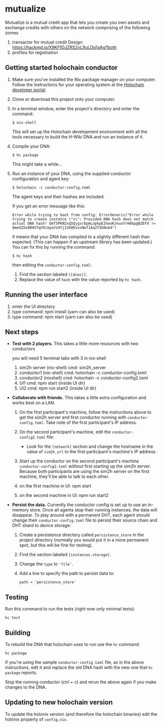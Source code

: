 # mutualize

Mutualize is a mutual credit app that lets you create you own assets and exchange credits with others on the network
comprising of the following zomes
1. transactor for mutual credit  Design: https://hackmd.io/X9KFfDJZRS2vL9uLOq1oAg?both
2. profiles for registration


## Getting started holochain conductor


1. Make sure you've installed the Nix package manager on your computer. Follow the instructions for your operating system at the [Holochain developer portal](https://developer.holochain.org/docs/install/).

2. Clone or download this project onto your computer.

3. In a terminal window, enter the project's directory and enter the command:
    ```
    $ nix-shell
    ```
    This will set up the Holochain development environment with all the tools necessary to build the H-Wiki DNA and run an instance of it.

4. Compile your DNA:
    ```
    $ hc package
    ```
    This might take a while...

5. Run an instance of your DNA, using the supplied conductor configuration and agent key:
    ```
    $ holochain -c conductor-config.toml
    ```
    The agent keys and their hashes are included.


    If you get an error message like this:

    ```
    Error while trying to boot from config: ErrorGeneric("Error while trying to create instance \"x\": Provided DNA hash does not match actual DNA hash! QmT5PKN2xq5QjgsrbpmLopkpEZnwoKJnuuYrH8bpgBZEFX != QmeXZXx8RHV7qV9cXpaYoXYj13kHEvxvNoT1Aa2T3kNs64")
    ```

    It means that your DNA has compiled to a slightly different hash than expected. (This can happen if an upstream library has been updated.) You can fix this by running the command:

    ```
    $ hc hash
    ```

    then editing the `conductor-config.toml`:

    1. Find the section labeled `[[dnas]]`.
    2. Replace the value of `hash` with the value reported by `hc hash`.

## Running the user interface

1. enter the UI directory
2. type command: npm install (yarn can also be used)
3. type command: npm start (yarn can also be used)

## Next steps

* **Test with 2 players.** This takes a little more resources with two conductors

    you will need 5 terminal tabs with 3 in nix-shell
    1. sim2h server (nix-shell) cmd: sim2h_server
    2. conductor1 (nix-shell) cmd: holochain -c conductor-config.toml
    3. conductor2 (nixshell) cmd: holochain -c conductor-config2.toml
    4. UI1 cmd: npm start (inside UI dir)
    5. UI2 cmd: npm run start2 (inside UI dir)

* **Collaborate with friends.** This takes a little extra configuration and works best on a LAN.

    1. On the first participant's machine, follow the instructions above to get the sim2h server and first conductor running with `conductor-config.toml`. Take note of the first participant's IP address.
    2. On the second participant's machine, edit the `conductor-config2.toml` file:

        - Look for the `[network]` section and change the hostname in the value of `sim2h_url` to the first participant's machine's IP address.

    3. Start up the conductor on the second participant's machine `conductor-config2.toml` _without_ first starting up the sim2h server. Because both participants are using the sim2h server on the first machine, they'll be able to talk to each other.

    4. on the first machine in UI: npm start
    5. on the second machine in UI: npm run start2 

* **Persist the data.** Currently the conductor config is set up to use an in-memory store. Once all agents stop their running instances, the data will disappear. To play around with a permanent DHT, each agent should change their `conductor-config.toml` file to persist their source chain and DHT shard to device storage:

    1. Create a persistence directory called `persistence_store` in the project directory (normally you would put it in a more permanent spot, but this will be fine for testing).

    2. Find the section labeled `[instances.storage]`.

    3. Change the `type` to `'file'`.

    4. Add a line to specify the path to persist data to:

        ```
        path = 'persistence_store'
        ```

## Testing

Run this command to run the tests (right now only minimal tests):

```
hc test
```

## Building

To rebuild the DNA that holochain uses to run use the `hc` command:

```
hc package
```

If you're using the sample `conductor-config.toml` file, as in the above instructions, edit it and replace the old DNA hash with the new one that `hc package` reports.

Stop the running conductor (ctrl + c) and rerun the above again if you make changes to the DNA.

## Updating to new holochain version

To update the holonix version (and therefore the holochain binaries) edit the holonix property of `config.nix`.
